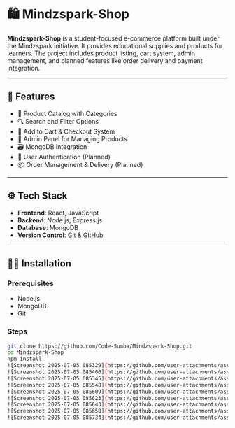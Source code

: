 # 🛍️ Mindzspark-Shop

**Mindzspark-Shop** is a student-focused e-commerce platform built under the Mindzspark initiative. It provides educational supplies and products for learners. The project includes product listing, cart system, admin management, and planned features like order delivery and payment integration.

---

## 🚀 Features

- 🛒 Product Catalog with Categories
- 🔍 Search and Filter Options
- 🧾 Add to Cart & Checkout System
- 🧑 Admin Panel for Managing Products
- 🗃️ MongoDB Integration
- 🔐 User Authentication (Planned)
- 📦 Order Management & Delivery (Planned)

---

## ⚙️ Tech Stack

- **Frontend**: React, JavaScript
- **Backend**: Node.js, Express.js
- **Database**: MongoDB
- **Version Control**: Git & GitHub

---

## 🧑‍💻 Installation

### Prerequisites

- Node.js
- MongoDB
- Git

### Steps

```bash
git clone https://github.com/Code-Sumba/Mindzspark-Shop.git
cd Mindzspark-Shop
npm install
![Screenshot 2025-07-05 085329](https://github.com/user-attachments/assets/12f0f06b-a8a2-4680-be41-9066d4239a5e)
![Screenshot 2025-07-05 085400](https://github.com/user-attachments/assets/49e20e12-a02e-4ab6-8d48-7bc783da9f3b)
![Screenshot 2025-07-05 085345](https://github.com/user-attachments/assets/6d481162-9949-459f-a5fc-95ed3c232e26)
![Screenshot 2025-07-05 085548](https://github.com/user-attachments/assets/11b4cb16-f56b-45d0-9d5c-572bd146516c)
![Screenshot 2025-07-05 085609](https://github.com/user-attachments/assets/c661a085-6cf0-4084-b9a1-2d1bdba64e35)
![Screenshot 2025-07-05 085623](https://github.com/user-attachments/assets/89edaa35-b496-4886-bcf0-f349dab0377d)
![Screenshot 2025-07-05 085643](https://github.com/user-attachments/assets/690f9a56-6008-4305-9cd7-c55c24fd590a)
![Screenshot 2025-07-05 085658](https://github.com/user-attachments/assets/67f853ce-ccbe-4d3f-8e8f-9fd0f1a113c4)
![Screenshot 2025-07-05 085734](https://github.com/user-attachments/assets/6abcc046-3257-4651-b3c4-47cbd0dd0d12)







